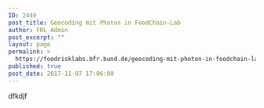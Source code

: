 ```yaml
---
ID: 2449
post_title: Geocoding mit Photon in FoodChain-Lab
author: FRL_Admin
post_excerpt: ""
layout: page
permalink: >
  https://foodrisklabs.bfr.bund.de/geocoding-mit-photon-in-foodchain-lab/
published: true
post_date: 2017-11-07 17:06:00
---
```

dfkdjf